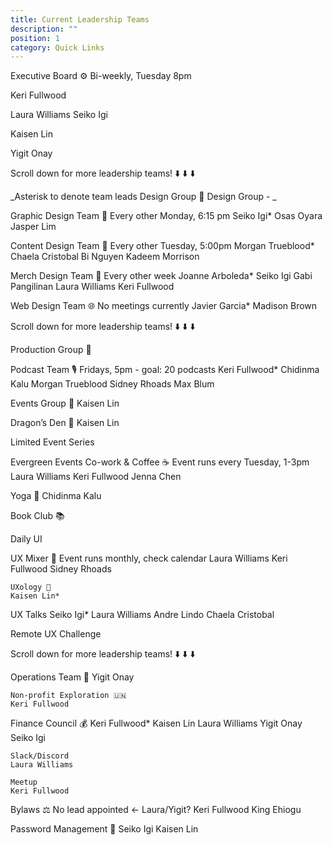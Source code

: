 ```yaml
---
title: Current Leadership Teams
description: ""
position: 1
category: Quick Links
---
```


Executive Board ⚙️
Bi-weekly, Tuesday 8pm

Keri Fullwood

Laura Williams
Seiko Igi

Kaisen Lin

Yigit Onay

Scroll down for more leadership teams! ⬇️ ⬇️ ⬇️

_Asterisk to denote team leads
Design Group 📣
Design Group - _

Graphic Design Team 🎨
Every other Monday, 6:15 pm
Seiko Igi\*
Osas Oyara
Jasper Lim

Content Design Team 📰
Every other Tuesday, 5:00pm
Morgan Trueblood\*
Chaela Cristobal
Bi Nguyen
Kadeem Morrison

Merch Design Team 👕
Every other week
Joanne Arboleda\*
Seiko Igi
Gabi Pangilinan
Laura Williams
Keri Fullwood

Web Design Team 🌐
No meetings currently
Javier Garcia\*
Madison Brown

Scroll down for more leadership teams! ⬇️ ⬇️ ⬇️

Production Group 🎥

Podcast Team 🎙️
Fridays, 5pm - goal: 20 podcasts
Keri Fullwood\*
Chidinma Kalu
Morgan Trueblood
Sidney Rhoads
Max Blum

Events Group 🎉
Kaisen Lin

Dragon’s Den 🐲
Kaisen Lin

Limited Event Series

Evergreen Events
Co-work & Coffee ☕
Event runs every Tuesday, 1-3pm
Laura Williams
Keri Fullwood
Jenna Chen

Yoga 🧘
Chidinma Kalu

Book Club 📚

Daily UI

UX Mixer 🎉
Event runs monthly, check calendar
Laura Williams
Keri Fullwood
Sidney Rhoads

    UXology 🧪
    Kaisen Lin*

UX Talks
Seiko Igi\*
Laura Williams
Andre Lindo
Chaela Cristobal

Remote UX Challenge

Scroll down for more leadership teams! ⬇️ ⬇️ ⬇️

Operations Team 🔧
Yigit Onay

    Non-profit Exploration 🇺🇳
    Keri Fullwood

Finance Council 💰
Keri Fullwood\*
Kaisen Lin
Laura Williams
Yigit Onay
Seiko Igi

    Slack/Discord
    Laura Williams

    Meetup
    Keri Fullwood

Bylaws ⚖️
No lead appointed ← Laura/Yigit?
Keri Fullwood
King Ehiogu

Password Management 🔑
Seiko Igi
Kaisen Lin
